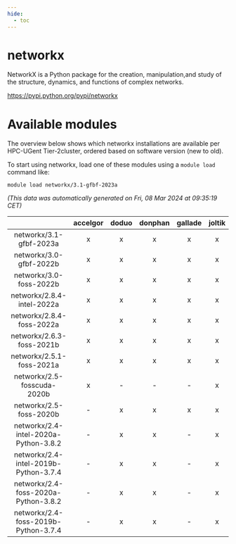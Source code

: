 ```yaml
---
hide:
  - toc
---
```


networkx
========


NetworkX is a Python package for the creation, manipulation,and study of the structure, dynamics, and functions of complex networks.

https://pypi.python.org/pypi/networkx
# Available modules


The overview below shows which networkx installations are available per HPC-UGent Tier-2cluster, ordered based on software version (new to old).

To start using networkx, load one of these modules using a `module load` command like:

```shell
module load networkx/3.1-gfbf-2023a
```

*(This data was automatically generated on Fri, 08 Mar 2024 at 09:35:19 CET)*  

| |accelgor|doduo|donphan|gallade|joltik|skitty|
| :---: | :---: | :---: | :---: | :---: | :---: | :---: |
|networkx/3.1-gfbf-2023a|x|x|x|x|x|x|
|networkx/3.0-gfbf-2022b|x|x|x|x|x|x|
|networkx/3.0-foss-2022b|x|x|x|x|x|x|
|networkx/2.8.4-intel-2022a|x|x|x|x|x|x|
|networkx/2.8.4-foss-2022a|x|x|x|x|x|x|
|networkx/2.6.3-foss-2021b|x|x|x|x|x|x|
|networkx/2.5.1-foss-2021a|x|x|x|x|x|x|
|networkx/2.5-fosscuda-2020b|x|-|-|-|x|-|
|networkx/2.5-foss-2020b|-|x|x|x|x|x|
|networkx/2.4-intel-2020a-Python-3.8.2|-|x|x|-|x|x|
|networkx/2.4-intel-2019b-Python-3.7.4|-|x|x|-|x|x|
|networkx/2.4-foss-2020a-Python-3.8.2|-|x|x|-|x|x|
|networkx/2.4-foss-2019b-Python-3.7.4|-|x|x|-|x|x|
